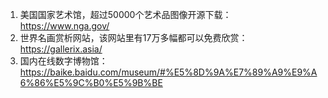 1. 美国国家艺术馆，超过50000个艺术品图像开源下载：
	https://www.nga.gov/
2. 世界名画赏析网站，该网站里有17万多幅都可以免费欣赏：
	https://gallerix.asia/
3. 国内在线数字博物馆：
	https://baike.baidu.com/museum/#%E5%8D%9A%E7%89%A9%E9%A6%86%E5%9C%B0%E5%9B%BE